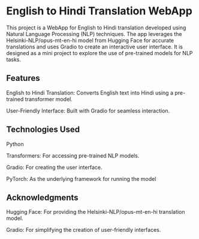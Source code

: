 # English to Hindi Translation WebApp #
  This project is a WebApp for English to Hindi translation developed using Natural Language Processing (NLP) techniques. The app leverages the Helsinki-NLP/opus-mt-en-hi model from Hugging Face for accurate translations and uses Gradio to create an interactive user interface. It is designed as a mini project to explore the use of pre-trained models for NLP tasks.

## Features
English to Hindi Translation: Converts English text into Hindi using a pre-trained transformer model.

User-Friendly Interface: Built with Gradio for seamless interaction.

## Technologies Used
Python

Transformers: For accessing pre-trained NLP models.

Gradio: For creating the user interface.

PyTorch: As the underlying framework for running the model

## Acknowledgments
Hugging Face: For providing the Helsinki-NLP/opus-mt-en-hi translation model.

Gradio: For simplifying the creation of user-friendly interfaces.
